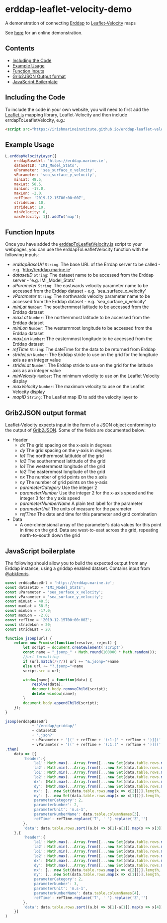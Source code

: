 # erddap-leaflet-velocity-demo
A demonstration of connecting [Erddap](https://github.com) to [Leaflet-Velocity](https://github.com/danwild/leaflet-velocity) maps

See [here](https://irishmarineinstitute.github.io/erddap-leaflet-velocity-demo/) for an online demonstration.

## Contents
   - [Including the Code](https://github.com/IrishMarineInstitute/erddap-leaflet-velocity-demo/blob/main/README.md#including-the-code)
   - [Example Usage](https://github.com/IrishMarineInstitute/erddap-leaflet-velocity-demo/blob/main/README.md#example-usage)
   - [Function Inputs](https://github.com/IrishMarineInstitute/erddap-leaflet-velocity-demo/blob/main/README.md#function-inputs)
   - [Grib2JSON Output format](https://github.com/IrishMarineInstitute/erddap-leaflet-velocity-demo/blob/main/README.md#grib2json-output-format)
   - [JavaScript Boilerplate](https://github.com/IrishMarineInstitute/erddap-leaflet-velocity-demo/blob/main/README.md#javascript-boilerplate)

## Including the Code

To include the code in your own website, you will need to first add the [Leaflet.js](https://leafletjs.com/) mapping library, Leaflet-Velocity and then include errdapToLeafletVelocity, e.g.:

```html
<script src="https://irishmarineinstitute.github.io/erddap-leaflet-velocity-demo/erddapToLeafletVelocity.js"></src>
```

## Example Usage

```javascript
L.erddapVelocityLayer({
	erddapBaseUrl: 'https://erddap.marine.ie',
	datasetID: 'IMI_Model_Stats',
	uParameter: 'sea_surface_x_velocity',
	vParameter: 'sea_surface_y_velocity',
	minLat: 48.5,
	maxLat: 58.5,
	minLon: -17.0,
	maxLon: -2.0,
	refTime: '2019-12-15T00:00:00Z',
	strideLon: 10,
	strideLat: 10,
	minVelocity: 0,
	maxVelocity: 1}).addTo('map');
```

## Function Inputs

Once you have added the [erddapToLeafletVelocity.js](https://github.com/IrishMarineInstitute/erddap-leaflet-velocity-demo/blob/main/erddapToLeafletVelocity.js) script to your webpages, you can use the erddapToLeafletVelocity function with the following inputs:

- _erddapBaseUrl_ `String`: The base URL of the Errdap server to be called - e.g. 'http://erddap.marine.ie'
- _datasetID_ `String`: The dataset name to be accessed from the Erddap server - 'e.g. IMI_Model_Stats'
- _uParameter_ `String`: The eastwards velocity parameter name to be accessed from the Erddap dataset - e.g. 'sea_surface_x_velocity'
- _vParameter_  `String`: The northwards velocity parameter name to be accessed from the Erddap dataset - e.g. 'sea_surface_x_velocity'
- _minLat_ `Number`: The southernmost latitude to be accessed from the Erddap dataset
- _maxLat_ `Number`: The northernmost latitude to be accessed from the Erddap dataset
- _minLon_ `Number`: The westernmost longitude to be accessed from the Erddap dataset
- _maxLon_ `Number`: The easternmost longitude to be accessed from the Erddap dataset
- _refTime_ `String`: The dateTime for the data to be returned from Erddap
- _strideLon_ `Number`: The Erddap stride to use on the grid for the longitude axis as an integer value
- _strideLat_ `Number`: The Erddap stride to use on the grid for the latitude axis as an integer value
- _minVelocity_ `Number`: The minimum velocity to use on the Leaflet Velocity display
- _maxVelocity_ `Number`: The maximum velocity to use on the Leaflet Velocity display
- _mapID_ `String`: The Leaflet map ID to add the velocity layer to

## Grib2JSON output format

Leaflet-Velocity expects input in the form of a JSON object conforming to the output of [Grib2JSON](https://github.com/cambecc/grib2json). Some of the fields are documented below:

- Header
    - _dx_ The grid spacing on the x-axis in degrees
    - _dy_ The grid spacing on the y-axis in degrees
    - _la1_ The northernmost latitutde of the grid
    - _la2_ The southernmost latittude of the grid
    - _lo1_ The westernmost longitude of the grid
    - _lo2_ The easternmost longitude of the grid
    - _nx_ The number of grid points on the x axis
    - _ny_ The number of grid points on the y-axis
    - _parameterCategory_ Use the integer 2
    - _parameterNumber_ Use the integer 2 for the x-axis speed and the integer 3 for the y axis speed
    - _parameterNumberName_ A plain text label for the parameter
    - _parameterUnit_ The units of measure for the parameter
    - _refTime_ The date and time for this parameter and grid combination
- Data
    - A one-dimensional array of the parameter's data values for this point in time on the grid. Data are west-to-east across the grid, repeating north-to-south down the grid

## JavaScript boilerplate

The following should allow you to build the expected output from any Erddap instance, using a griddap enabled dataset. Contains input from [@abkfenris](https://github.com/abkfenris).

```javascript
const erddapBaseUrl = 'https://erddap.marine.ie';
const datasetID = 'IMI_Model_Stats';
const uParameter = 'sea_surface_x_velocity';
const vParameter = 'sea_surface_y_velocity';
const minLat = 48.5;
const maxLat = 58.5;
const minLon = -17.0;
const maxLon = -2.0;
const refTime = '2019-12-15T00:00:00Z';
const strideLon = 20;
const strideLat = 20;

function jsonp(url) {
    return new Promise(function(resolve, reject) {
        let script = document.createElement('script')
        const name = "_jsonp_" + Math.round(100000 * Math.random());
        //url formatting
        if (url.match(/\?/)) url += "&.jsonp="+name
        else url += "?.jsonp="+name
        script.src = url;

        window[name] = function(data) {
            resolve(data);
            document.body.removeChild(script);
            delete window[name];
        }
        document.body.appendChild(script);
    });
}

jsonp(erddapBaseUrl 
			+ '/erddap/griddap/' 
			+ datasetID 
			+ '.json?' 
			+ uParameter + '[(' + refTime + '):1:(' + refTime + ')][(' +  String(minLat) + '):' + String(strideLat) + ':(' + String(maxLat) + ')][(' + String(minLon) + '):'+ String(strideLon) +':(' + String(maxLon) + ')],' 
			+ vParameter + '[(' + refTime + '):1:(' + refTime + ')][(' + String(minLat) + '):' + String(strideLat)+ ':(' + String(maxLat) + ')][(' + String(minLon) + '):' + String(strideLon) + ':(' + String(maxLon) + ')]')
.then(
	data => [{
		'header':{
			'la1': Math.max(...Array.from([...new Set(data.table.rows.map(x => x[1]))])),
			'la2': Math.min(...Array.from([...new Set(data.table.rows.map(x => x[1]))])),
			'lo1': Math.min(...Array.from([...new Set(data.table.rows.map(x => x[2]))])),
			'lo2': Math.max(...Array.from([...new Set(data.table.rows.map(x => x[2]))])),
			'dx': (Math.max(...Array.from([...new Set(data.table.rows.map(x => x[2]))])) - Math.min(...Array.from([...new Set(data.table.rows.map(x => x[2]))]))) / ([...new Set(data.table.rows.map(x => x[2]))].length - 1),
			'dy': (Math.max(...Array.from([...new Set(data.table.rows.map(x => x[1]))])) - Math.min(...Array.from([...new Set(data.table.rows.map(x => x[1]))]))) / ([...new Set(data.table.rows.map(x => x[1]))].length - 1),
			'nx': [...new Set(data.table.rows.map(x => x[2]))].length,
			'ny': [...new Set(data.table.rows.map(x => x[1]))].length,
			'parameterCategory': 2,
			'parameterNumber': 2,
			'parameterUnit': 'm.s-1',
			'parameterNumberName': data.table.columnNames[3],
			'refTime': refTime.replace('T', ' ').replace('Z','')
		}, 
		'data': data.table.rows.sort((a,b) => b[1]-a[1]).map(x => x[3])
	},{
		'header':{
			'la1': Math.max(...Array.from([...new Set(data.table.rows.map(x => x[1]))])),
			'la2': Math.min(...Array.from([...new Set(data.table.rows.map(x => x[1]))])),
			'lo1': Math.min(...Array.from([...new Set(data.table.rows.map(x => x[2]))])),
			'lo2': Math.max(...Array.from([...new Set(data.table.rows.map(x => x[2]))])),
			'dx': (Math.max(...Array.from([...new Set(data.table.rows.map(x => x[2]))])) - Math.min(...Array.from([...new Set(data.table.rows.map(x => x[2]))]))) / ([...new Set(data.table.rows.map(x => x[2]))].length - 1),
			'dy': (Math.max(...Array.from([...new Set(data.table.rows.map(x => x[1]))])) - Math.min(...Array.from([...new Set(data.table.rows.map(x => x[1]))]))) / ([...new Set(data.table.rows.map(x => x[1]))].length - 1),
			'nx': [...new Set(data.table.rows.map(x => x[2]))].length,
			'ny': [...new Set(data.table.rows.map(x => x[1]))].length,
			'parameterCategory': 2,
			'parameterNumber': 3,
			'parameterUnit': 'm.s-1',
			'parameterNumberName': data.table.columnNames[4],
			'refTime': refTime.replace('T', ' ').replace('Z','')
		}, 
		'data': data.table.rows.sort((a,b) => b[1]-a[1]).map(x => x[4])
	}]
)
```
